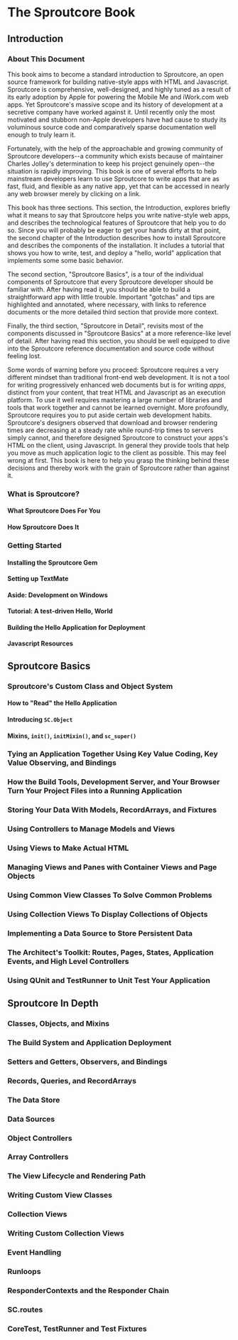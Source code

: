 The Sproutcore Book 
===================

Introduction 
------------

### About This Document

This book aims to become a standard introduction to Sproutcore, an open source
framework for building native-style apps with HTML and Javascript. Sproutcore
is comprehensive, well-designed, and highly tuned as a result of its early
adoption by Apple for powering the Mobile Me and iWork.com web apps. Yet
Sproutcore's massive scope and its history of development at a secretive
company have worked against it. Until recently only the most motivated and
stubborn non-Apple developers have had cause to study its voluminous source
code and comparatively sparse documentation well enough to truly learn it.

Fortunately, with the help of the approachable and growing community of
Sproutcore developers--a community which exists because of maintainer Charles
Jolley's determination to keep his project genuinely open--the situation is
rapidly improving. This book is one of several efforts to help mainstream
developers learn to use Sproutcore to write apps that are as fast, fluid, and
flexible as any native app, yet that can be accessed in nearly any web browser
merely by clicking on a link.

This book has three sections. This section, the Introduction, explores briefly
what it means to say that Sproutcore helps you write native-style web apps,
and describes the technological features of Sproutcore that help you to do so.
Since you will probably be eager to get your hands dirty at that point, the
second chapter of the Introduction describes how to install Sproutcore and
describes the components of the installation. It includes a tutorial that
shows you how to write, test, and deploy a "hello, world" application that
implements some some basic behavior.

The second section, "Sproutcore Basics", is a tour of the individual
components of Sproutcore that every Sproutcore developer should be familiar
with. After having read it, you should be able to build a straightforward app
with little trouble. Important "gotchas" and tips are highlighted and
annotated, where necessary, with links to reference documents or the more
detailed third section that provide more context.

Finally, the third section, "Sproutcore in Detail", revisits most of the
components discussed in "Sproutcore Basics" at a more reference-like level of
detail. After having read this section, you should be well equipped to dive
into the Sproutcore reference documentation and source code without feeling
lost.

Some words of warning before you proceed: Sproutcore requires a very different
mindset than traditional front-end web development. It is not a tool for
writing progressively enhanced web documents but is for writing *apps*,
distinct from your content, that treat HTML and Javascript as an execution
platform. To use it well requires mastering a large number of libraries and
tools that work together and cannot be learned overnight. More profoundly,
Sproutcore requires you to put aside certain web development habits.
Sproutcore's designers observed that download and browser rendering times are
decreasing at a steady rate while round-trip times to servers simply cannot,
and therefore designed Sproutcore to construct your apps's HTML on the client,
using Javascript. In general they provide tools that help you move as much
application logic to the client as possible. This may feel wrong at first.
This book is here to help you grasp the thinking behind these decisions and
thereby work with the grain of Sproutcore rather than against it.


### What is Sproutcore?

#### What Sproutcore Does For You

#### How Sproutcore Does It


### Getting Started

#### Installing the Sproutcore Gem

#### Setting up TextMate

#### Aside: Development on Windows

#### Tutorial: A test-driven Hello, World

#### Building the Hello Application for Deployment

#### Javascript Resources


Sproutcore Basics 
-----------------

### Sproutcore's Custom Class and Object System

#### How to "Read" the Hello Application

#### Introducing `SC.Object`

#### Mixins, `init()`, `initMixin()`, and `sc_super()`


### Tying an Application Together Using Key Value Coding, Key Value Observing, and Bindings


### How the Build Tools, Development Server, and Your Browser Turn Your Project Files into a Running Application


### Storing Your Data With Models, RecordArrays, and Fixtures


### Using Controllers to Manage Models and Views


### Using Views to Make Actual HTML


### Managing Views and Panes with Container Views and Page Objects


### Using Common View Classes To Solve Common Problems


### Using Collection Views To Display Collections of Objects


### Implementing a Data Source to Store Persistent Data


### The Architect's Toolkit: Routes, Pages, States, Application Events, and High Level Controllers


### Using QUnit and TestRunner to Unit Test Your Application


Sproutcore In Depth 
-------------------

### Classes, Objects, and Mixins


### The Build System and Application Deployment


### Setters and Getters, Observers, and Bindings


### Records, Queries, and RecordArrays


### The Data Store


### Data Sources


### Object Controllers


### Array Controllers


### The View Lifecycle and Rendering Path


### Writing Custom View Classes


### Collection Views


### Writing Custom Collection Views


### Event Handling


### Runloops


### ResponderContexts and the Responder Chain


### SC.routes


### CoreTest, TestRunner and Test Fixtures
